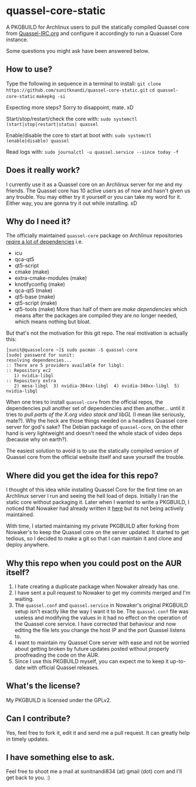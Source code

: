 # quassel-core-static
A PKGBUILD for Archlinux users to pull the statically compiled Quassel core from [Quassel-IRC.org](http://quassel-irc.org/) and configure it accordingly to run a Quassel Core instance.

Some questions you might ask have been answered below.

## How to use?
Type the following in sequence in a terminal to install:
`git clone https://github.com/sunitknandi/quassel-core-static.git`
`cd quassel-core-static`
`makepkg -si`

Expecting more steps? Sorry to disappoint, mate. xD

Start/stop/restart/check the core with:
`sudo systemctl (start|stop|restart|status) quassel`

Enable/disable the core to start at boot with:
`sudo systemctl (enable|disable) quassel`

Read logs with:
`sudo journalctl -u quassel.service --since today -f`

## Does it really work?
I currently use it as a Quassel core on an Archlinux server for me and my friends. The Quassel core has 10 active users as of now and hasn't given us any trouble.
You may either try it yourself or you can take my word for it. Either way, you are gonna try it out while installing. xD

## Why do I need it?
The officially maintained `quassel-core` package on Archlinux repositories [reqire a lot of dependencies](https://www.archlinux.org/packages/community/x86_64/quassel-core/) i.e. 
+ icu
+ qca-qt5
+ qt5-script
+ cmake (make)
+ extra-cmake-modules (make)
+ knotifyconfig (make)
+ qca-qt5 (make)
+ qt5-base (make)
+ qt5-script (make)
+ qt5-tools (make)
More than half of them are _make dependencies_ which means after the packages are compiled they are no longer needed, which means nothing but bloat.

But that's not the motivation for this git repo. The real motivation is actually this:
```
[sunit@quasselcore ~]$ sudo pacman -S quassel-core
[sudo] password for sunit: 
resolving dependencies...
:: There are 5 providers available for libgl:
:: Repository ec2
   1) nvidia-libgl
:: Repository extra
   2) mesa-libgl  3) nvidia-304xx-libgl  4) nvidia-340xx-libgl  5) nvidia-libgl
```
When one tries to install `quassel-core` from the official repos, the dependencies pull another set of dependencies and then another... until it tries to _pull parts of the X.org video stack and libGL_ (I mean like seriously, mate?). Why the heck are those things needed on a headless Quassel core server for god's sake? The Debian package of `quassel-core`, on the other hand is very lightweight and doesn't need the whole stack of video deps (because why on earth?).

The easiest solution to avoid is to use the statically compiled version of Quassel core from the official website itself and save yourself the trouble.

## Where did you get the idea for this repo?
I thought of this idea while installing Quassel Core for the first time on an Archlinux server I run and seeing the hell load of deps. Initially I ran the static core without packaging it. Later when I wanted to write a PKGBUILD, I noticed that Nowaker had already written it [here](https://aur.archlinux.org/packages/quassel-core-static/) but its not being actively maintained.

With time, I started maintaining my private PKGBUILD after forking from Nowaker's to keep the Quassel core on the server updated. It started to get tedious, so I decided to make a git so that I can maintain it and clone and deploy anywhere.

## Why this repo when you could post on the AUR itself?
1. I hate creating a duplicate package when Nowaker already has one.
2. I have sent a pull request to Nowaker to get my commits merged and I'm waiting.
3. The `quassel.conf` and `quassel.service` in Nowaker's original PKGBUILD setup isn't exactly like the way I want it to be. The `quassel.conf` file was useless and modifying the values in it had no effect on the operation of the Quassel core service. I have corrected that behaviour and now editing the file lets you change the host IP and the port Quassel listens to.
4. I want to maintain my Quassel Core server with ease and not be worried about getting broken by future updates posted without properly proofreading the code on the AUR.
5. Since I use this PKGBUILD myself, you can expect me to keep it up-to-date with official Quassel releases.

## What's the license?
My PKGBUILD is licensed under the GPLv2.

## Can I contribute?
Yes, feel free to fork it, edit it and send me a pull request. It can greatly help in timely updates.

## I have something else to ask.
Feel free to shoot me a mail at sunitnandi834 (at) gmail (dot) com and I'll get back to you. :)


